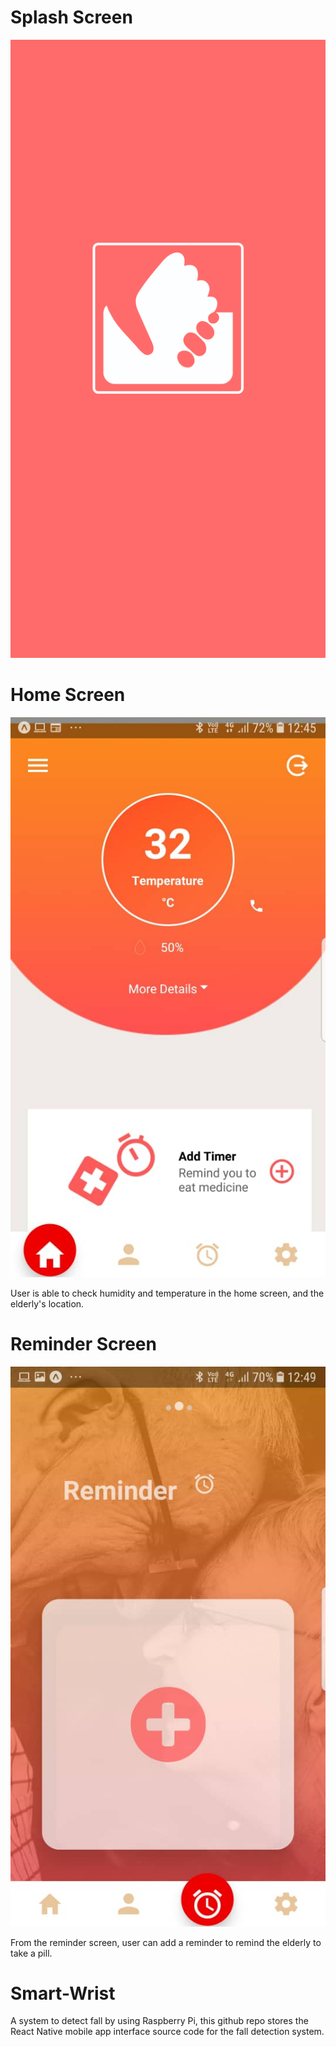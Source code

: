 # Splash Screen
![alt text](https://github.com/jestervise/Smart-Wrist/blob/New-Start/assets/splash.png)
# Home Screen
![alt text](https://github.com/jestervise/Smart-Wrist/blob/New-Start/assets/homeScreen.jpeg)


User is able to check humidity and temperature in the home screen, and the elderly's location.
# Reminder Screen
![alt text](https://github.com/jestervise/Smart-Wrist/blob/New-Start/assets/addReminder.jpeg)


From the reminder screen, user can add a reminder to remind the elderly to take a pill.


# Smart-Wrist
A system to detect fall by using Raspberry Pi, this github repo stores the React Native mobile app interface source code for the fall detection system. 




